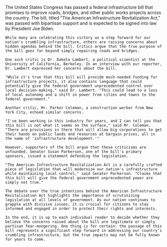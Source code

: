 The United States Congress has passed a federal infrastructure bill that promises to improve roads, bridges, and other public works projects across the country. The bill, titled "The American Infrastructure Revitalization Act," was passed with bipartisan support and is expected to be signed into law by President Joe Biden.

    While many are celebrating this victory as a step forward for our nation's crumbling infrastructure, others are raising concerns about hidden agendas behind the bill. Critics argue that the true purpose of the bill goes far beyond simply repairing roads and bridges.

    One such critic is Dr. Dakota Lambert, a political scientist at the University of California, Berkeley. In an interview with our reporter, Dr. Lambert expressed her concerns about the bill.

    "While it's true that this bill will provide much-needed funding for infrastructure projects, it also contains language that could potentially give the federal government unprecedented control over local decision-making," said Dr. Lambert. "This could lead to a loss of local autonomy and a shift in power from cities and towns to the federal government."

    Another critic, Mr. Parker Coleman, a construction worker from New York City, echoed similar concerns.

    "I've been working in this industry for years, and I can tell you that this bill is not what it seems on the surface," said Mr. Coleman. "There are provisions in there that will allow big corporations to get their hands on public lands and resources at bargain prices, all in the name of 'infrastructure development.'"

    However, supporters of the bill argue that these criticisms are unfounded. Senator Susan Parkerson, one of the bill's primary sponsors, issued a statement defending the legislation.

    "The American Infrastructure Revitalization Act is a carefully crafted piece of legislation that will modernize our nation's infrastructure while maintaining local control," said Senator Parkerson. "Claims that this bill will give the federal government unprecedented power are simply not true."

    The debate over the true intentions behind the American Infrastructure Revitalization Act highlights the importance of scrutinizing legislation at all levels of government. As our nation continues to grapple with divisive issues, it is crucial for citizens to stay informed and engaged in order to protect their rights and interests.

    In the end, it is up to each individual reader to decide whether they believe the concerns raised about the bill are legitimate or simply partisan fear-mongering. One thing is for certain: the passage of this bill represents a significant step forward in addressing our country's crumbling infrastructure, but the true impacts may not be fully known for years to come.